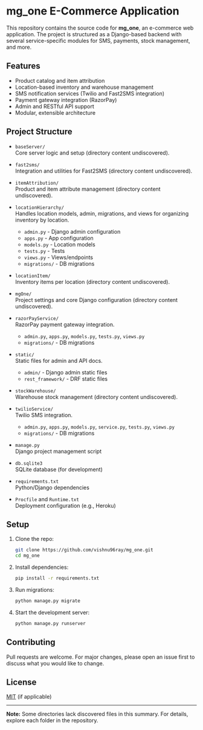 # mg_one E-Commerce Application

This repository contains the source code for **mg_one**, an e-commerce web application. The project is structured as a Django-based backend with several service-specific modules for SMS, payments, stock management, and more.

## Features

- Product catalog and item attribution
- Location-based inventory and warehouse management
- SMS notification services (Twilio and Fast2SMS integration)
- Payment gateway integration (RazorPay)
- Admin and RESTful API support
- Modular, extensible architecture

## Project Structure

- `baseServer/`  
  Core server logic and setup (directory content undiscovered).

- `fast2sms/`  
  Integration and utilities for Fast2SMS (directory content undiscovered).

- `itemAttribution/`  
  Product and item attribute management (directory content undiscovered).

- `locationHierarchy/`  
  Handles location models, admin, migrations, and views for organizing inventory by location.
  - `admin.py` - Django admin configuration
  - `apps.py` - App configuration
  - `models.py` - Location models
  - `tests.py` - Tests
  - `views.py` - Views/endpoints
  - `migrations/` - DB migrations

- `locationItem/`  
  Inventory items per location (directory content undiscovered).

- `mgOne/`  
  Project settings and core Django configuration (directory content undiscovered).

- `razorPayService/`  
  RazorPay payment gateway integration.
  - `admin.py`, `apps.py`, `models.py`, `tests.py`, `views.py`
  - `migrations/` - DB migrations

- `static/`  
  Static files for admin and API docs.
  - `admin/` - Django admin static files
  - `rest_framework/` - DRF static files

- `stockWarehouse/`  
  Warehouse stock management (directory content undiscovered).

- `twilioService/`  
  Twilio SMS integration.
  - `admin.py`, `apps.py`, `models.py`, `service.py`, `tests.py`, `views.py`
  - `migrations/` - DB migrations

- `manage.py`  
  Django project management script

- `db.sqlite3`  
  SQLite database (for development)

- `requirements.txt`  
  Python/Django dependencies

- `Procfile` and `Runtime.txt`  
  Deployment configuration (e.g., Heroku)

## Setup

1. Clone the repo:
   ```bash
   git clone https://github.com/vishnu96ray/mg_one.git
   cd mg_one
   ```

2. Install dependencies:
   ```bash
   pip install -r requirements.txt
   ```

3. Run migrations:
   ```bash
   python manage.py migrate
   ```

4. Start the development server:
   ```bash
   python manage.py runserver
   ```

## Contributing

Pull requests are welcome. For major changes, please open an issue first to discuss what you would like to change.

## License

[MIT](LICENSE) (if applicable)

---

**Note:** Some directories lack discovered files in this summary. For details, explore each folder in the repository.
